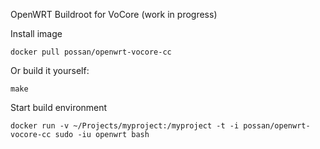 OpenWRT Buildroot for VoCore (work in progress)

Install image
```
docker pull possan/openwrt-vocore-cc
```

Or build it yourself:
```
make
```

Start build environment
```
docker run -v ~/Projects/myproject:/myproject -t -i possan/openwrt-vocore-cc sudo -iu openwrt bash
```

